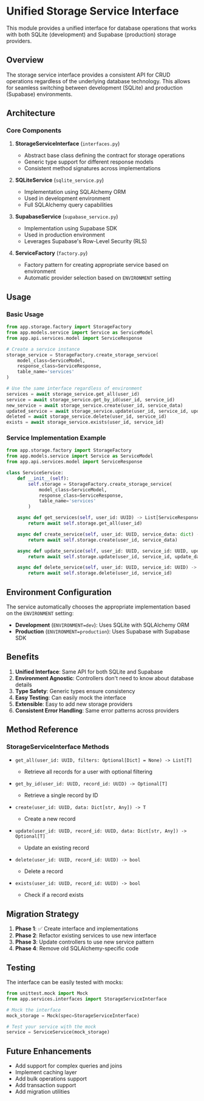 # Unified Storage Service Interface

This module provides a unified interface for database operations that works with both SQLite (development) and Supabase (production) storage providers.

## Overview

The storage service interface provides a consistent API for CRUD operations regardless of the underlying database technology. This allows for seamless switching between development (SQLite) and production (Supabase) environments.

## Architecture

### Core Components

1. **StorageServiceInterface** (`interfaces.py`)
   - Abstract base class defining the contract for storage operations
   - Generic type support for different response models
   - Consistent method signatures across implementations

2. **SQLiteService** (`sqlite_service.py`)
   - Implementation using SQLAlchemy ORM
   - Used in development environment
   - Full SQLAlchemy query capabilities

3. **SupabaseService** (`supabase_service.py`)
   - Implementation using Supabase SDK
   - Used in production environment
   - Leverages Supabase's Row-Level Security (RLS)

4. **ServiceFactory** (`factory.py`)
   - Factory pattern for creating appropriate service based on environment
   - Automatic provider selection based on `ENVIRONMENT` setting

## Usage

### Basic Usage

```python
from app.storage.factory import StorageFactory
from app.models.service import Service as ServiceModel
from app.api.services.model import ServiceResponse

# Create a service instance
storage_service = StorageFactory.create_storage_service(
    model_class=ServiceModel,
    response_class=ServiceResponse,
    table_name='services'
)

# Use the same interface regardless of environment
services = await storage_service.get_all(user_id)
service = await storage_service.get_by_id(user_id, service_id)
new_service = await storage_service.create(user_id, service_data)
updated_service = await storage_service.update(user_id, service_id, update_data)
deleted = await storage_service.delete(user_id, service_id)
exists = await storage_service.exists(user_id, service_id)
```

### Service Implementation Example

```python
from app.storage.factory import StorageFactory
from app.models.service import Service as ServiceModel
from app.api.services.model import ServiceResponse

class ServiceService:
    def __init__(self):
        self.storage = StorageFactory.create_storage_service(
            model_class=ServiceModel,
            response_class=ServiceResponse,
            table_name='services'
        )

    async def get_services(self, user_id: UUID) -> List[ServiceResponse]:
        return await self.storage.get_all(user_id)

    async def create_service(self, user_id: UUID, service_data: dict) -> ServiceResponse:
        return await self.storage.create(user_id, service_data)

    async def update_service(self, user_id: UUID, service_id: UUID, update_data: dict) -> Optional[ServiceResponse]:
        return await self.storage.update(user_id, service_id, update_data)

    async def delete_service(self, user_id: UUID, service_id: UUID) -> bool:
        return await self.storage.delete(user_id, service_id)
```

## Environment Configuration

The service automatically chooses the appropriate implementation based on the `ENVIRONMENT` setting:

- **Development** (`ENVIRONMENT=dev`): Uses SQLite with SQLAlchemy ORM
- **Production** (`ENVIRONMENT=production`): Uses Supabase with Supabase SDK

## Benefits

1. **Unified Interface**: Same API for both SQLite and Supabase
2. **Environment Agnostic**: Controllers don't need to know about database details
3. **Type Safety**: Generic types ensure consistency
4. **Easy Testing**: Can easily mock the interface
5. **Extensible**: Easy to add new storage providers
6. **Consistent Error Handling**: Same error patterns across providers

## Method Reference

### StorageServiceInterface Methods

- `get_all(user_id: UUID, filters: Optional[Dict] = None) -> List[T]`
  - Retrieve all records for a user with optional filtering

- `get_by_id(user_id: UUID, record_id: UUID) -> Optional[T]`
  - Retrieve a single record by ID

- `create(user_id: UUID, data: Dict[str, Any]) -> T`
  - Create a new record

- `update(user_id: UUID, record_id: UUID, data: Dict[str, Any]) -> Optional[T]`
  - Update an existing record

- `delete(user_id: UUID, record_id: UUID) -> bool`
  - Delete a record

- `exists(user_id: UUID, record_id: UUID) -> bool`
  - Check if a record exists

## Migration Strategy

1. **Phase 1**: ✅ Create interface and implementations
2. **Phase 2**: Refactor existing services to use new interface
3. **Phase 3**: Update controllers to use new service pattern
4. **Phase 4**: Remove old SQLAlchemy-specific code

## Testing

The interface can be easily tested with mocks:

```python
from unittest.mock import Mock
from app.services.interfaces import StorageServiceInterface

# Mock the interface
mock_storage = Mock(spec=StorageServiceInterface)

# Test your service with the mock
service = ServiceService(mock_storage)
```

## Future Enhancements

- Add support for complex queries and joins
- Implement caching layer
- Add bulk operations support
- Add transaction support
- Add migration utilities
